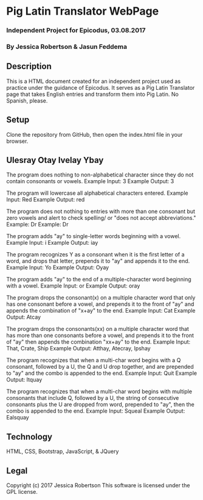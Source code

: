 # Pig Latin Translator WebPage
### Independent Project for Epicodus, 03.08.2017
### By **Jessica Robertson** & **Jasun Feddema**
## Description
This is a HTML document created for an independent project used as practice under the guidance of Epicodus.  It serves as a Pig Latin Translator page that takes English entries and transform them into Pig Latin.  No Spanish, please.  
## Setup
Clone the repository from GitHub, then open the index.html file in your browser.
## Ulesray Otay Ivelay Ybay
The program does nothing to non-alphabetical character since they do not contain consonants or vowels.
Example Input: 3
Example Output: 3

The program will lowercase all alphabetical characters entered.
Example Input: Red
Example Output: red

The program does not nothing to entries with more than one consonant but zero vowels and alert to check spelling/ or "does not accept abbreviations."
Example: Dr
Example: Dr

The program adds "ay" to single-letter words beginning with a vowel.
Example Input: i
Example Output: iay

The program recognizes Y as a consonant when it is the first letter of a word, and drops that letter, prepends it to "ay" and appends it to the end.
Example Input:   Yo
Example Output: Oyay

The program adds "ay" to the end of a multiple-character word beginning with a vowel.
Example Input:  or
Example Output:  oray

The program drops the consonant(x) on a multiple character word that only has one consonant before a vowel, and prepends it to the front of "ay" and appends the combination of "x+ay" to the end.
Example Input: Cat
Example Output:  Atcay

The program drops the consonants(xx) on a multiple character word that has more than one consonants before a vowel, and prepends it to the front of "ay" then appends the combination "xx+ay" to the end.
Example Input:  That, Crate, Ship
Example Output: Atthay, Atecray, Ipshay

The program recognizes that when a multi-char word begins with a Q consonant, followed by a U, the Q and U drop together, and are prepended to "ay" and the combo is appended to the end.
Example Input: Quit
Example Output: Itquay

The program recognizes that when a multi-char word begins with multiple consonants that include Q, followed by a U, the string of consecutive consonants plus the U are dropped from word, prepended to "ay", then the combo is appended to the end.
Example Input:  Squeal
Example Output:  Ealsquay


## Technology
HTML, CSS, Bootstrap, JavaScript, & JQuery
## Legal
Copyright (c) 2017 Jessica Robertson
This software is licensed under the GPL license.
